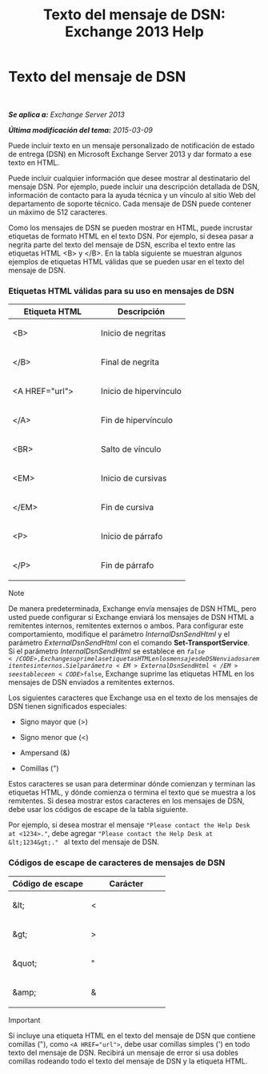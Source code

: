 ﻿---
title: 'Texto del mensaje de DSN: Exchange 2013 Help'
TOCTitle: Texto del mensaje de DSN
ms:assetid: eae4a050-5ecb-4c87-b377-74edb93a5995
ms:mtpsurl: https://technet.microsoft.com/es-es/library/Bb125135(v=EXCHG.150)
ms:contentKeyID: 49895993
ms.date: 04/23/2018
mtps_version: v=EXCHG.150
ms.translationtype: HT
---

# Texto del mensaje de DSN

 

_**Se aplica a:** Exchange Server 2013_

_**Última modificación del tema:** 2015-03-09_

Puede incluir texto en un mensaje personalizado de notificación de estado de entrega (DSN) en Microsoft Exchange Server 2013 y dar formato a ese texto en HTML.

Puede incluir cualquier información que desee mostrar al destinatario del mensaje DSN. Por ejemplo, puede incluir una descripción detallada de DSN, información de contacto para la ayuda técnica y un vínculo al sitio Web del departamento de soporte técnico. Cada mensaje de DSN puede contener un máximo de 512 caracteres.

Como los mensajes de DSN se pueden mostrar en HTML, puede incrustar etiquetas de formato HTML en el texto DSN. Por ejemplo, si desea pasar a negrita parte del texto del mensaje de DSN, escriba el texto entre las etiquetas HTML \<B\> y \</B\>. En la tabla siguiente se muestran algunos ejemplos de etiquetas HTML válidas que se pueden usar en el texto del mensaje de DSN.

### Etiquetas HTML válidas para su uso en mensajes de DSN

<table>
<colgroup>
<col style="width: 50%" />
<col style="width: 50%" />
</colgroup>
<thead>
<tr class="header">
<th>Etiqueta HTML</th>
<th>Descripción</th>
</tr>
</thead>
<tbody>
<tr class="odd">
<td><p>&lt;B&gt;</p></td>
<td><p>Inicio de negritas</p></td>
</tr>
<tr class="even">
<td><p>&lt;/B&gt;</p></td>
<td><p>Final de negrita</p></td>
</tr>
<tr class="odd">
<td><p>&lt;A HREF=&quot;url&quot;&gt;</p></td>
<td><p>Inicio de hipervínculo</p></td>
</tr>
<tr class="even">
<td><p>&lt;/A&gt;</p></td>
<td><p>Fin de hipervínculo</p></td>
</tr>
<tr class="odd">
<td><p>&lt;BR&gt;</p></td>
<td><p>Salto de vínculo</p></td>
</tr>
<tr class="even">
<td><p>&lt;EM&gt;</p></td>
<td><p>Inicio de cursivas</p></td>
</tr>
<tr class="odd">
<td><p>&lt;/EM&gt;</p></td>
<td><p>Fin de cursiva</p></td>
</tr>
<tr class="even">
<td><p>&lt;P&gt;</p></td>
<td><p>Inicio de párrafo</p></td>
</tr>
<tr class="odd">
<td><p>&lt;/P&gt;</p></td>
<td><p>Fin de párrafo</p></td>
</tr>
</tbody>
</table>



> [!NOTE]
> De manera predeterminada, Exchange envía mensajes de DSN HTML, pero usted puede configurar si Exchange enviará los mensajes de DSN HTML a remitentes internos, remitentes externos o ambos. Para configurar este comportamiento, modifique el parámetro <EM>InternalDsnSendHtml</EM> y el parámetro <EM>ExternalDsnSendHtml</EM> con el comando <STRONG>Set-TransportService</STRONG>.<BR>Si el parámetro <EM>InternalDsnSendHtml</EM> se establece en <CODE>$false</CODE>, Exchange suprime las etiquetas HTML en los mensajes de DSN enviados a remitentes internos. Si el parámetro <EM>ExternalDsnSendHtml</EM> se establece en <CODE>$false</CODE>, Exchange suprime las etiquetas HTML en los mensajes de DSN enviados a remitentes externos.



Los siguientes caracteres que Exchange usa en el texto de los mensajes de DSN tienen significados especiales:

  - Signo mayor que (\>)

  - Signo menor que (\<)

  - Ampersand (&)

  - Comillas (")

Estos caracteres se usan para determinar dónde comienzan y terminan las etiquetas HTML, y dónde comienza o termina el texto que se muestra a los remitentes. Si desea mostrar estos caracteres en los mensajes de DSN, debe usar los códigos de escape de la tabla siguiente.

Por ejemplo, si desea mostrar el mensaje `"Please contact the Help Desk at <1234>."`, debe agregar `"Please contact the Help Desk at &lt;1234&gt;." ` al texto del mensaje de DSN.

### Códigos de escape de caracteres de mensajes de DSN

<table>
<colgroup>
<col style="width: 50%" />
<col style="width: 50%" />
</colgroup>
<thead>
<tr class="header">
<th>Código de escape</th>
<th>Carácter</th>
</tr>
</thead>
<tbody>
<tr class="odd">
<td><p>&amp;lt;</p></td>
<td><p>&lt;</p></td>
</tr>
<tr class="even">
<td><p>&amp;gt;</p></td>
<td><p>&gt;</p></td>
</tr>
<tr class="odd">
<td><p>&amp;quot;</p></td>
<td><p>&quot;</p></td>
</tr>
<tr class="even">
<td><p>&amp;amp;</p></td>
<td><p>&amp;</p></td>
</tr>
</tbody>
</table>



> [!IMPORTANT]
> Si incluye una etiqueta HTML en el texto del mensaje de DSN que contiene comillas ("), como <CODE>&lt;A HREF="url"&gt;</CODE>, debe usar comillas simples (') en todo texto del mensaje de DSN. Recibirá un mensaje de error si usa dobles comillas rodeando todo el texto del mensaje de DSN y la etiqueta HTML.


